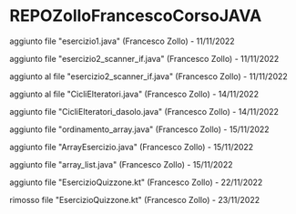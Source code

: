 # REPOZolloFrancescoCorsoJAVA

aggiunto file "esercizio1.java" (Francesco Zollo) - 11/11/2022

aggiunto file "esercizio2_scanner_if.java" (Francesco Zollo) - 11/11/2022

aggiunto al file "esercizio2_scanner_if.java" (Francesco Zollo) - 11/11/2022

aggiunto al file "CicliEIteratori.java" (Francesco Zollo) - 14/11/2022

aggiunto file "CicliEIteratori_dasolo.java" (Francesco Zollo) - 14/11/2022

aggiunto file "ordinamento_array.java" (Francesco Zollo) - 15/11/2022

aggiunto file "ArrayEsercizio.java" (Francesco Zollo) - 15/11/2022

aggiunto file "array_list.java" (Francesco Zollo) - 15/11/2022

aggiunto file "EsercizioQuizzone.kt" (Francesco Zollo) - 22/11/2022

rimosso file "EsercizioQuizzone.kt" (Francesco Zollo) - 23/11/2022
